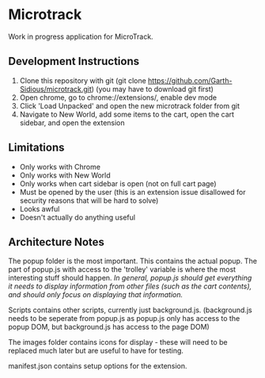 # Microtrack
Work in progress application for MicroTrack.

## Development Instructions

1. Clone this repository with git (git clone https://github.com/Garth-Sidious/microtrack.git) (you may have to download git first)
2. Open chrome, go to chrome://extensions/, enable dev mode
3. Click 'Load Unpacked' and open the new microtrack folder from git
4. Navigate to New World, add some items to the cart, open the cart sidebar, and open the extension

## Limitations

- Only works with Chrome
- Only works with New World
- Only works when cart sidebar is open (not on full cart page)
- Must be opened by the user (this is an extension issue disallowed for security reasons that will be hard to solve)
- Looks awful
- Doesn't actually do anything useful

## Architecture Notes

The popup folder is the most important. This contains the actual popup. The part of popup.js with access to the 'trolley' variable is where the most interesting stuff should happen.
*In general, popup.js should get everything it needs to display information from other files (such as the cart contents), and should only focus on displaying that information.*

Scripts contains other scripts, currently just background.js. (background.js needs to be seperate from popup.js as popup.js only has access to the popup DOM, but background.js has access to the page DOM)

The images folder contains icons for display - these will need to be replaced much later but are useful to have for testing.

manifest.json contains setup options for the extension.